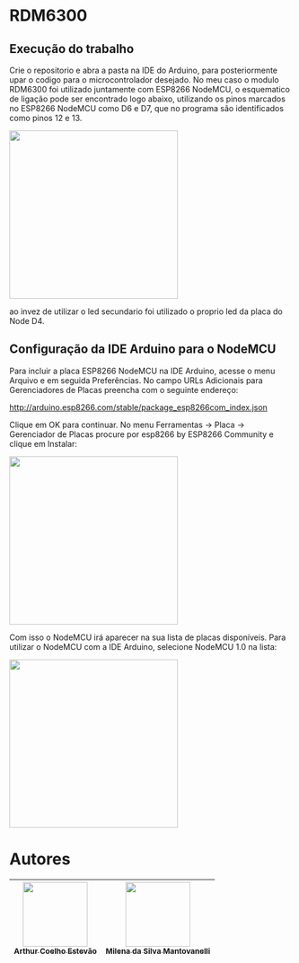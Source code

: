 # RDM6300

## Execução do trabalho
Crie o repositorio e abra a pasta na IDE do Arduino, para posteriormente upar o codigo para o microcontrolador desejado. No meu caso o modulo RDM6300 foi utilizado juntamente com ESP8266 NodeMCU, o esquematico de ligação pode ser encontrado logo abaixo, utilizando os pinos marcados no ESP8266 NodeMCU como D6 e D7, que no programa são identificados como pinos 12 e 13.

<img src="https://www.arduinoecia.com.br/wp-content/uploads/2020/08/Circuito-ESP8266-NodeMCU-Leitor-RDIF-RDM6300-1024x585.jpg" width=300><br>

ao invez de utilizar o led secundario foi utilizado o proprio led da placa do Node D4.

## Configuração da IDE Arduino para o NodeMCU

Para incluir a placa ESP8266 NodeMCU na IDE Arduino, acesse o menu Arquivo e em seguida Preferências. No campo URLs Adicionais para Gerenciadores de Placas preencha com o seguinte endereço:

http://arduino.esp8266.com/stable/package_esp8266com_index.json

Clique em OK para continuar. No menu Ferramentas -> Placa -> Gerenciador de Placas procure por esp8266 by ESP8266 Community e clique em Instalar:

<img src="https://www.arduinoecia.com.br/wp-content/uploads/2019/04/IDE-Arduino-Gerenciador-de-Placas-768x192.jpg" width=300><br>


Com isso o NodeMCU irá aparecer na sua lista de placas disponíveis. Para utilizar o NodeMCU com a IDE Arduino, selecione NodeMCU 1.0 na lista:

<img src="https://www.arduinoecia.com.br/wp-content/uploads/2019/04/IDE-Arduino-Selecao-Placa-Nodemcu-ESP8266-600x329.jpg" width=300><br>

# Autores
| [<img src="https://avatars.githubusercontent.com/u/56831082?v=4" width=115><br><sub>Arthur Coelho Estevão</sub>](https://github.com/arthurcoelho442) |  [<img src="https://avatars.githubusercontent.com/u/56406192?v=4" width=115><br><sub>Milena da Silva Mantovanelli</sub>](https://github.com/Milena0899) |
| :---: | :---: |
